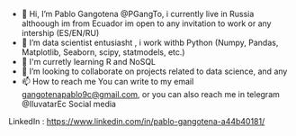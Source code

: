 - 👋 Hi, I’m Pablo Gangotena @PGangTo, i currently live in Russia althoough im from Ecuador im open to any invitation to work or any intership (ES/EN/RU)
- 👀 I’m data scientist entusiasht , i work withb Python (Numpy, Pandas, Matplotlib, Seaborn, scipy, statmodels, etc.)
- 🌱 I'm curretly learning R and NoSQL
- 💞️ I’m looking to collaborate on projects related to data science, and any 
- 📫 How to reach me 
You can write to my email gangotenapablo9c@gmail.com, or you can also reach me in telegram @IluvatarEc
Social media

LinkedIn : https://www.linkedin.com/in/pablo-gangotena-a44b40181/ 

<!---
PGangTo/PGangTo is a ✨ special ✨ repository because its `README.md` (this file) appears on your GitHub profile.
You can click the Preview link to take a look at your changes.
--->
